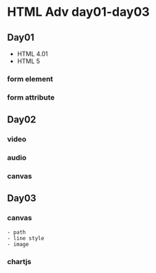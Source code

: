 # HTML Adv day01-day03

## Day01
- HTML 4.01
- HTML 5

### form element

### form attribute

## Day02

### video

### audio

### canvas

## Day03

### canvas
    - path
    - line style
    - image

### chartjs




